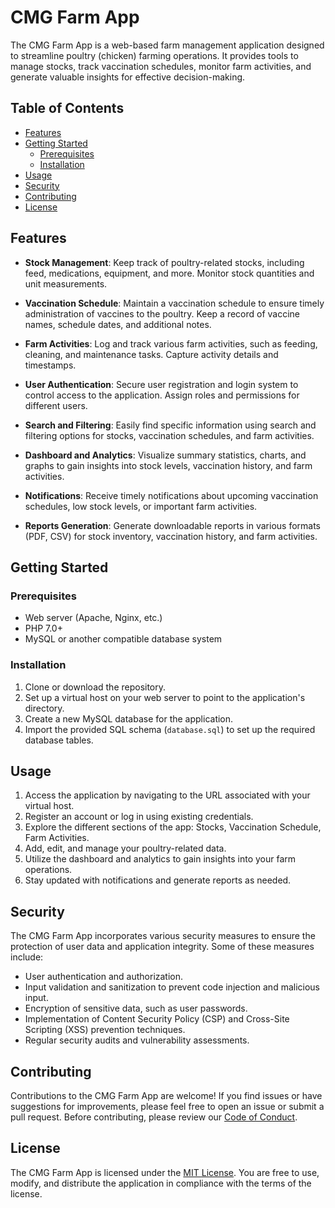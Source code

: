 # CMG Farm App

The CMG Farm App is a web-based farm management application designed to streamline poultry (chicken) farming operations. It provides tools to manage stocks, track vaccination schedules, monitor farm activities, and generate valuable insights for effective decision-making.

## Table of Contents

- [Features](#features)
- [Getting Started](#getting-started)
  - [Prerequisites](#prerequisites)
  - [Installation](#installation)
- [Usage](#usage)
- [Security](#security)
- [Contributing](#contributing)
- [License](#license)

## Features

- **Stock Management**: Keep track of poultry-related stocks, including feed, medications, equipment, and more. Monitor stock quantities and unit measurements.

- **Vaccination Schedule**: Maintain a vaccination schedule to ensure timely administration of vaccines to the poultry. Keep a record of vaccine names, schedule dates, and additional notes.

- **Farm Activities**: Log and track various farm activities, such as feeding, cleaning, and maintenance tasks. Capture activity details and timestamps.

- **User Authentication**: Secure user registration and login system to control access to the application. Assign roles and permissions for different users.

- **Search and Filtering**: Easily find specific information using search and filtering options for stocks, vaccination schedules, and farm activities.

- **Dashboard and Analytics**: Visualize summary statistics, charts, and graphs to gain insights into stock levels, vaccination history, and farm activities.

- **Notifications**: Receive timely notifications about upcoming vaccination schedules, low stock levels, or important farm activities.

- **Reports Generation**: Generate downloadable reports in various formats (PDF, CSV) for stock inventory, vaccination history, and farm activities.

## Getting Started

### Prerequisites

- Web server (Apache, Nginx, etc.)
- PHP 7.0+
- MySQL or another compatible database system

### Installation

1. Clone or download the repository.
2. Set up a virtual host on your web server to point to the application's directory.
3. Create a new MySQL database for the application.
4. Import the provided SQL schema (`database.sql`) to set up the required database tables.

## Usage

1. Access the application by navigating to the URL associated with your virtual host.
2. Register an account or log in using existing credentials.
3. Explore the different sections of the app: Stocks, Vaccination Schedule, Farm Activities.
4. Add, edit, and manage your poultry-related data.
5. Utilize the dashboard and analytics to gain insights into your farm operations.
6. Stay updated with notifications and generate reports as needed.

## Security

The CMG Farm App incorporates various security measures to ensure the protection of user data and application integrity. Some of these measures include:

- User authentication and authorization.
- Input validation and sanitization to prevent code injection and malicious input.
- Encryption of sensitive data, such as user passwords.
- Implementation of Content Security Policy (CSP) and Cross-Site Scripting (XSS) prevention techniques.
- Regular security audits and vulnerability assessments.

## Contributing

Contributions to the CMG Farm App are welcome! If you find issues or have suggestions for improvements, please feel free to open an issue or submit a pull request. Before contributing, please review our [Code of Conduct](CODE_OF_CONDUCT.md).

## License

The CMG Farm App is licensed under the [MIT License](LICENSE). You are free to use, modify, and distribute the application in compliance with the terms of the license.
